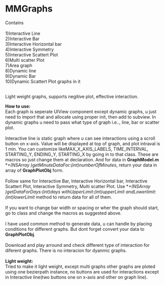# MMGraphs
Contains<br />
<br /> 1)Interactive Line
<br /> 2)Interactive Bar
<br /> 3)Interactive Horizontal bar
<br /> 4)Interactive Symmetry
<br /> 5)Interactive Scattert Plot
<br /> 6)Multi scatter Plot
<br /> 7)Area graph
<br /> 8)Dynamic line
<br /> 9)Dynamic Bar
<br /> 10)Dynamic Scattert Plot graphs in it
  
<br />  Light weight graphs, supports negitive plot, effective interaction.<br />

**How to use:** 
<br />Each graph is seperate UIView component except dynamic graphs, u just need to import that and allocate using proper init, then add to subview. In dynamic graphs u need to pass what type of graph i.e.., line, bar or scatter plot.<br /> 
<br /> Interactive line is static graph where u can see interactions using a scroll button on x-axis. Value will be displayed at top of graph, and plot intraval is 1 min. You can customize likeMAX_X_AXIS_LABELS, TIME_INTERVAL, STARTING_Y, ENDING_Y, STARTING_X by going in to that class. These are macros so just change them at declaration. And for data in **GraphModel.m** <br />**+(NSArray *)getMinuteDataFor:(int)numberOfMinutes**, return your data in array of **GraphPlotObj** form.<br />
<br /> Follow same for Interactive Bar, Interactive Horizontal bar, Interactive Scattert Plot, Interactive Symmetry, Multi scatter Plot. Use **+(NSArray *)getDataForDays:(int)days withUpperLimit:(int)upperLimit andLowerlimit:(int)lowerLimit** method to return data for all of them.<br />
<br />If you want to change bar width or spacing or wher the graph should start, go to class and change the macros as suggested above. <br />
<br />I have used common method to generate data, u can handle by placing conditions for different graphs. But dont forget convert your data to **GraphPlotObj**.<br />
<br />Download and play arround and check different type of interaction for diferent graphs. There is no interacion for dyanmic graphs.<br /><br />
**Light weight:** 
<br />Tried to make it light weight, except multi graphs other graphs are ploted using one bezierpath instance, no buttons are used for interactions except in Interactive line(two buttons one on x-axis and other on graph line).<br />

